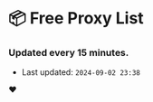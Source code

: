 # :package: Free Proxy List
### Updated every 15 minutes.

- Last updated: `2024-09-02 23:38`

:heart:
